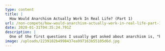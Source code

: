 ```yaml
---
type: content
title: |
  How Would Anarchism Actually Work In Real Life? (Part 1)
url: /non-compete/how-would-anarchism-actually-work-in-real-life-part-1/
date: 2020-01-31T04:35:24.791Z
description: |
  One of the first questions I usually get asked about anarchism is, "how would that work?" In this series we'll talk about some of the pragmatic possibilities for how an anarcho-communist society might function in the real world.
image: /uploads/2239102b4998437ea997163b55105d6d.jpg
---
```

